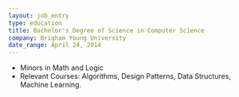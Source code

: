```yaml
---
layout: job_entry
type: education
title: Bachelor's Degree of Science in Computer Science
company: Brigham Young University
date_range: April 24, 2014
---
```

* Minors in Math and Logic
* Relevant Courses: Algorithms, Design Patterns, Data Structures, Machine Learning.
